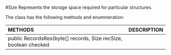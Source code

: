 #Size
Represents the storage space required for particular structures.

The class has the following methods and enummeration:

|METHODS                                       |DESCRIPTION                                                                                        |
|:---------------------------------------------|:--------------------------------------------------------------------------------------------------|
|public RecordsRes(byte[] records, Size recSize, boolean checked|
